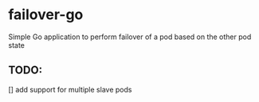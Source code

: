 # failover-go
Simple Go application to perform failover of a pod based on the other pod state


## TODO:

[] add support for multiple slave pods